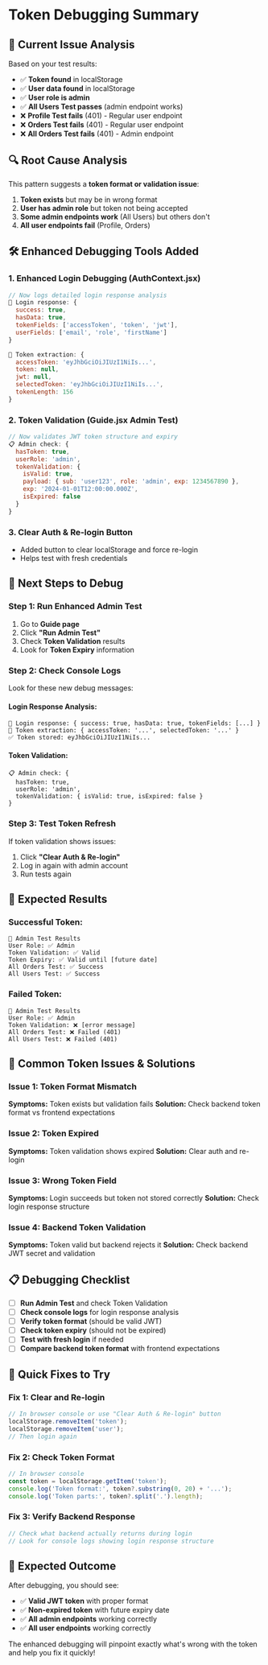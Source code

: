 # Token Debugging Summary

## 🚨 Current Issue Analysis

Based on your test results:
- ✅ **Token found** in localStorage
- ✅ **User data found** in localStorage  
- ✅ **User role is admin**
- ✅ **All Users Test passes** (admin endpoint works)
- ❌ **Profile Test fails** (401) - Regular user endpoint
- ❌ **Orders Test fails** (401) - Regular user endpoint
- ❌ **All Orders Test fails** (401) - Admin endpoint

## 🔍 Root Cause Analysis

This pattern suggests a **token format or validation issue**:

1. **Token exists** but may be in wrong format
2. **User has admin role** but token not being accepted
3. **Some admin endpoints work** (All Users) but others don't
4. **All user endpoints fail** (Profile, Orders)

## 🛠️ Enhanced Debugging Tools Added

### 1. **Enhanced Login Debugging** (AuthContext.jsx)
```javascript
// Now logs detailed login response analysis
🔐 Login response: {
  success: true,
  hasData: true,
  tokenFields: ['accessToken', 'token', 'jwt'],
  userFields: ['email', 'role', 'firstName']
}

🔐 Token extraction: {
  accessToken: 'eyJhbGciOiJIUzI1NiIs...',
  token: null,
  jwt: null,
  selectedToken: 'eyJhbGciOiJIUzI1NiIs...',
  tokenLength: 156
}
```

### 2. **Token Validation** (Guide.jsx Admin Test)
```javascript
// Now validates JWT token structure and expiry
📋 Admin check: {
  hasToken: true,
  userRole: 'admin',
  tokenValidation: {
    isValid: true,
    payload: { sub: 'user123', role: 'admin', exp: 1234567890 },
    exp: '2024-01-01T12:00:00.000Z',
    isExpired: false
  }
}
```

### 3. **Clear Auth & Re-login Button**
- Added button to clear localStorage and force re-login
- Helps test with fresh credentials

## 🧪 Next Steps to Debug

### Step 1: Run Enhanced Admin Test
1. Go to **Guide page**
2. Click **"Run Admin Test"**
3. Check **Token Validation** results
4. Look for **Token Expiry** information

### Step 2: Check Console Logs
Look for these new debug messages:

#### Login Response Analysis:
```
🔐 Login response: { success: true, hasData: true, tokenFields: [...] }
🔐 Token extraction: { accessToken: '...', selectedToken: '...' }
✅ Token stored: eyJhbGciOiJIUzI1NiIs...
```

#### Token Validation:
```
📋 Admin check: { 
  hasToken: true, 
  userRole: 'admin',
  tokenValidation: { isValid: true, isExpired: false }
}
```

### Step 3: Test Token Refresh
If token validation shows issues:
1. Click **"Clear Auth & Re-login"**
2. Log in again with admin account
3. Run tests again

## 🎯 Expected Results

### Successful Token:
```
👑 Admin Test Results
User Role: ✅ Admin
Token Validation: ✅ Valid
Token Expiry: ✅ Valid until [future date]
All Orders Test: ✅ Success
All Users Test: ✅ Success
```

### Failed Token:
```
👑 Admin Test Results
User Role: ✅ Admin
Token Validation: ❌ [error message]
All Orders Test: ❌ Failed (401)
All Users Test: ❌ Failed (401)
```

## 🔧 Common Token Issues & Solutions

### Issue 1: Token Format Mismatch
**Symptoms:** Token exists but validation fails
**Solution:** Check backend token format vs frontend expectations

### Issue 2: Token Expired
**Symptoms:** Token validation shows expired
**Solution:** Clear auth and re-login

### Issue 3: Wrong Token Field
**Symptoms:** Login succeeds but token not stored correctly
**Solution:** Check login response structure

### Issue 4: Backend Token Validation
**Symptoms:** Token valid but backend rejects it
**Solution:** Check backend JWT secret and validation

## 📋 Debugging Checklist

- [ ] **Run Admin Test** and check Token Validation
- [ ] **Check console logs** for login response analysis
- [ ] **Verify token format** (should be valid JWT)
- [ ] **Check token expiry** (should not be expired)
- [ ] **Test with fresh login** if needed
- [ ] **Compare backend token format** with frontend expectations

## 🚀 Quick Fixes to Try

### Fix 1: Clear and Re-login
```javascript
// In browser console or use "Clear Auth & Re-login" button
localStorage.removeItem('token');
localStorage.removeItem('user');
// Then login again
```

### Fix 2: Check Token Format
```javascript
// In browser console
const token = localStorage.getItem('token');
console.log('Token format:', token?.substring(0, 20) + '...');
console.log('Token parts:', token?.split('.').length);
```

### Fix 3: Verify Backend Response
```javascript
// Check what backend actually returns during login
// Look for console logs showing login response structure
```

## 🎉 Expected Outcome

After debugging, you should see:
- ✅ **Valid JWT token** with proper format
- ✅ **Non-expired token** with future expiry date
- ✅ **All admin endpoints** working correctly
- ✅ **All user endpoints** working correctly

The enhanced debugging will pinpoint exactly what's wrong with the token and help you fix it quickly! 